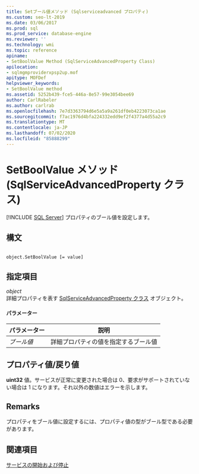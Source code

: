 ```yaml
---
title: Setブール値メソッド (Sqlserviceadvanced プロパティ)
ms.custom: seo-lt-2019
ms.date: 03/06/2017
ms.prod: sql
ms.prod_service: database-engine
ms.reviewer: ''
ms.technology: wmi
ms.topic: reference
apiname:
- SetBoolValue Method (SqlServiceAdvancedProperty Class)
apilocation:
- sqlmgmproviderxpsp2up.mof
apitype: MOFDef
helpviewer_keywords:
- SetBoolValue method
ms.assetid: 5252b439-fce5-446a-8e57-99e3054bee69
author: CarlRabeler
ms.author: carlrab
ms.openlocfilehash: 7e7d3363794d6e5a5a9a261df0eb4223073ca1ae
ms.sourcegitcommit: f7ac1976d4bfa224332edd9ef2f4377a4d55a2c9
ms.translationtype: MT
ms.contentlocale: ja-JP
ms.lasthandoff: 07/02/2020
ms.locfileid: "85888299"
---
```

# <a name="setboolvalue-method-sqlserviceadvancedproperty-class"></a>SetBoolValue メソッド (SqlServiceAdvancedProperty クラス)
[!INCLUDE [SQL Server](../../../includes/applies-to-version/sqlserver.md)]
  プロパティのブール値を設定します。  
  
## <a name="syntax"></a>構文  
  
```  
  
object.SetBoolValue [= value]  
```  
  
## <a name="parts"></a>指定項目  
 *object*  
 詳細プロパティを表す [SqlServiceAdvancedProperty クラス](../../../relational-databases/wmi-provider-configuration-classes/sqlserviceadvancedproperty-class/sqlserviceadvancedproperty-class.md) オブジェクト。  
  
#### <a name="parameters"></a>パラメーター  
  
|パラメーター|説明|  
|---------------|-----------------|  
|*ブール値*|詳細プロパティの値を指定するブール値|  
  
## <a name="property-valuereturn-value"></a>プロパティ値/戻り値  
 **uint32** 値。サービスが正常に変更された場合は 0、要求がサポートされていない場合は 1 になります。それ以外の数値はエラーを示します。  
  
## <a name="remarks"></a>Remarks  
 プロパティをブール値に設定するには、プロパティ値の型がブール型である必要があります。  
  
## <a name="see-also"></a>関連項目  
 [サービスの開始および停止](https://technet.microsoft.com/library/ms174886\(v=sql.105\).aspx)  
  
  

